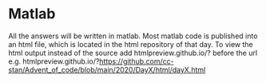 # Matlab

All the answers will be written in matlab. Most matlab code is published into an html file, which is located in the html repository of that day. To view the html output instead of the source add htmlpreview.github.io/? before the url e.g. htmlpreview.github.io/?https://github.com/cc-stan/Advent_of_code/blob/main/2020/DayX/html/dayX.html

